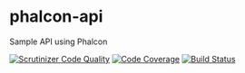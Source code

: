 # phalcon-api
Sample API using Phalcon

[![Scrutinizer Code Quality](https://scrutinizer-ci.com/g/niden/phalcon-api/badges/quality-score.png?b=master)](https://scrutinizer-ci.com/g/niden/phalcon-api/?branch=master)
[![Code Coverage](https://scrutinizer-ci.com/g/niden/phalcon-api/badges/coverage.png?b=master)](https://scrutinizer-ci.com/g/niden/phalcon-api/?branch=master)
[![Build Status](https://scrutinizer-ci.com/g/niden/phalcon-api/badges/build.png?b=master)](https://scrutinizer-ci.com/g/niden/phalcon-api/build-status/master)

